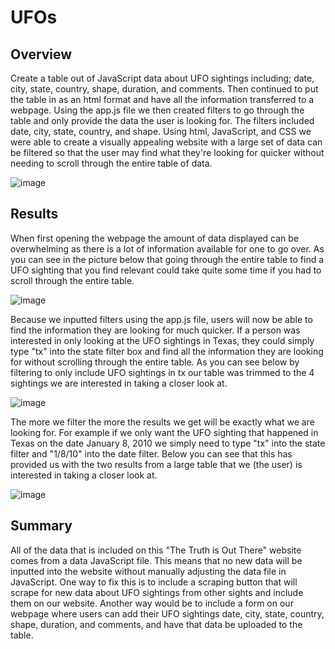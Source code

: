 # UFOs

## Overview 
Create a table out of JavaScript data about UFO sightings including; date, city, state, country, shape, duration, and comments. Then continued to put the table in as an html format and have all the information transferred to a webpage. Using the app.js file we then created filters to go through the table and only provide the data the user is looking for. The filters included date, city, state, country, and shape. Using html, JavaScript, and CSS we were able to create a visually appealing website with a large set of data can be filtered so that the user may find what they're looking for quicker without needing to scroll through the entire table of data.

![image](https://user-images.githubusercontent.com/85451089/132151716-38cfe879-d0ff-441a-a56e-ec6668fd7719.png)


## Results
When first opening the webpage the amount of data displayed can be overwhelming as there is a lot of information available for one to go over. As you can see in the picture below that going through the entire table to find a UFO sighting that you find relevant could take quite some time if you had to scroll through the entire table.

![image](https://user-images.githubusercontent.com/85451089/132151894-e578104e-98e1-405e-804f-9722297ea12f.png)

Because we inputted filters using the app.js file, users will now be able to find the information they are looking for much quicker. If a person was interested in only looking at the UFO sightings in Texas, they could simply type "tx" into the state filter box and find all the information they are looking for without scrolling through the entire table. As you can see below by filtering to only include UFO sightings in tx our table was trimmed to the 4 sightings we are interested in taking a closer look at.

![image](https://user-images.githubusercontent.com/85451089/132152228-44449c12-67dd-4e83-97d2-a917f49bedf4.png)

The more we filter the more the results we get will be exactly what we are looking for. For example if we only want the UFO sighting that happened in Texas on the date January 8, 2010 we simply need to type "tx" into the state filter and "1/8/10" into the date filter. Below you can see that this has provided us with the two results from a large table that we (the user) is interested in taking a closer look at. 

![image](https://user-images.githubusercontent.com/85451089/132152503-bf6e1239-364b-4902-86cf-db35368f28b1.png)


## Summary
All of the data that is included on this "The Truth is Out There" website comes from a data JavaScript file. This means that no new data will be inputted into the website without manually adjusting the data file in JavaScript. One way to fix this is to include a scraping button that will scrape for new data about UFO sightings from other sights and include them on our website. Another way would be to include a form on our webpage where users can add their UFO sightings date, city, state, country, shape, duration, and comments, and have that data be uploaded to the table. 
